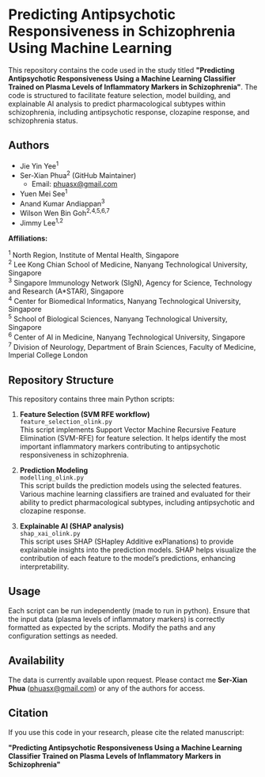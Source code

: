 # Predicting Antipsychotic Responsiveness in Schizophrenia Using Machine Learning

This repository contains the code used in the study titled **"Predicting Antipsychotic Responsiveness Using a Machine Learning Classifier Trained on Plasma Levels of Inflammatory Markers in Schizophrenia"**. The code is structured to facilitate feature selection, model building, and explainable AI analysis to predict pharmacological subtypes within schizophrenia, including antipsychotic response, clozapine response, and schizophrenia status.

## Authors

- Jie Yin Yee<sup>1</sup>
- Ser-Xian Phua<sup>2</sup> (GitHub Maintainer)
  - Email: phuasx@gmail.com
- Yuen Mei See<sup>1</sup>
- Anand Kumar Andiappan<sup>3</sup>
- Wilson Wen Bin Goh<sup>2,4,5,6,7</sup>
- Jimmy Lee<sup>1,2</sup>

**Affiliations:**

<sup>1</sup> North Region, Institute of Mental Health, Singapore  
<sup>2</sup> Lee Kong Chian School of Medicine, Nanyang Technological University, Singapore  
<sup>3</sup> Singapore Immunology Network (SIgN), Agency for Science, Technology and Research (A*STAR), Singapore  
<sup>4</sup> Center for Biomedical Informatics, Nanyang Technological University, Singapore  
<sup>5</sup> School of Biological Sciences, Nanyang Technological University, Singapore  
<sup>6</sup> Center of AI in Medicine, Nanyang Technological University, Singapore  
<sup>7</sup> Division of Neurology, Department of Brain Sciences, Faculty of Medicine, Imperial College London

## Repository Structure

This repository contains three main Python scripts:

1. **Feature Selection (SVM RFE workflow)**  
   `feature_selection_olink.py`  
   This script implements Support Vector Machine Recursive Feature Elimination (SVM-RFE) for feature selection. It helps identify the most important inflammatory markers contributing to antipsychotic responsiveness in schizophrenia.

2. **Prediction Modeling**  
   `modelling_olink.py`  
   This script builds the prediction models using the selected features. Various machine learning classifiers are trained and evaluated for their ability to predict pharmacological subtypes, including antipsychotic and clozapine response.

3. **Explainable AI (SHAP analysis)**  
   `shap_xai_olink.py`  
   This script uses SHAP (SHapley Additive exPlanations) to provide explainable insights into the prediction models. SHAP helps visualize the contribution of each feature to the model’s predictions, enhancing interpretability.

## Usage

Each script can be run independently (made to run in python). Ensure that the input data (plasma levels of inflammatory markers) is correctly formatted as expected by the scripts. Modify the paths and any configuration settings as needed. 

## Availability

The data is currently available upon request. Please contact me **Ser-Xian Phua** (phuasx@gmail.com) or any of the authors for access. 

## Citation

If you use this code in your research, please cite the related manuscript:

**"Predicting Antipsychotic Responsiveness Using a Machine Learning Classifier Trained on Plasma Levels of Inflammatory Markers in Schizophrenia"**
